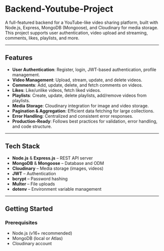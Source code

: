 # Backend-Youtube-Project

A full-featured backend for a YouTube-like video sharing platform, built with Node.js, Express, MongoDB (Mongoose), and Cloudinary for media storage. This project supports user authentication, video upload and streaming, comments, likes, playlists, and more.

---

## Features

- **User Authentication**: Register, login, JWT-based authentication, profile management.
- **Video Management**: Upload, stream, update, and delete videos.
- **Comments**: Add, update, delete, and fetch comments on videos.
- **Likes**: Like/unlike videos, fetch liked videos.
- **Playlists**: Create, update, delete playlists, add/remove videos from playlists.
- **Media Storage**: Cloudinary integration for image and video storage.
- **Pagination & Aggregation**: Efficient data fetching for large collections.
- **Error Handling**: Centralized and consistent error responses.
- **Production-Ready**: Follows best practices for validation, error handling, and code structure.

---

## Tech Stack

- **Node.js** & **Express.js** – REST API server
- **MongoDB** & **Mongoose** – Database and ODM
- **Cloudinary** – Media storage (images, videos)
- **JWT** – Authentication
- **bcrypt** – Password hashing
- **Multer** – File uploads
- **dotenv** – Environment variable management

---

## Getting Started

### Prerequisites

- Node.js (v16+ recommended)
- MongoDB (local or Atlas)
- Cloudinary account
